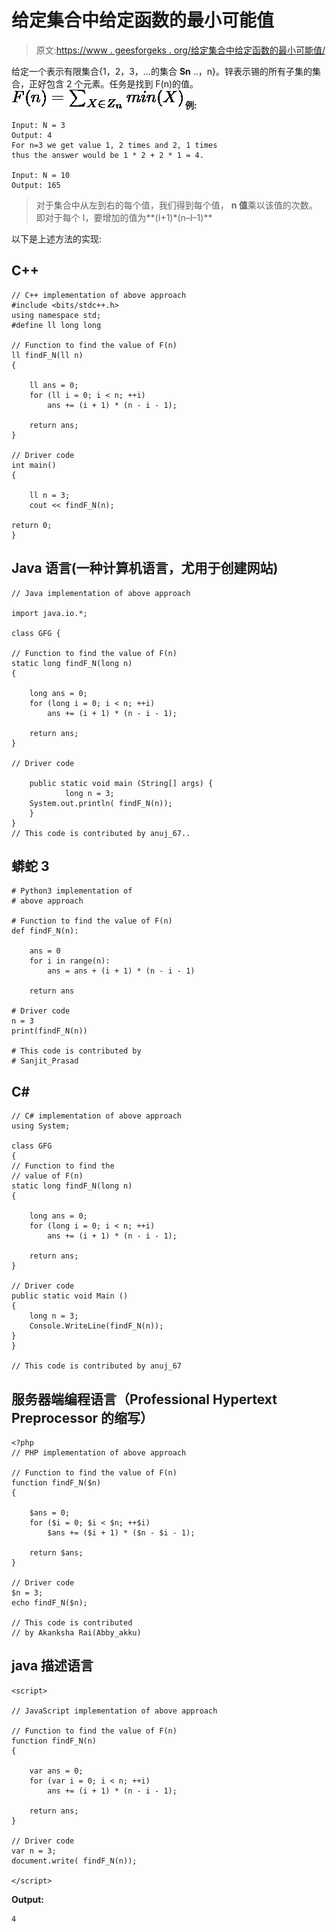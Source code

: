 # 给定集合中给定函数的最小可能值

> 原文:[https://www . geesforgeks . org/给定集合中给定函数的最小可能值/](https://www.geeksforgeeks.org/minimum-value-possible-of-a-given-function-from-the-given-set/)

给定一个表示有限集合{1，2，3，…的集合 **Sn** ..，n}。锌表示锡的所有子集的集合，正好包含 2 个元素。任务是找到 F(n)的值。
![F(n) = \sum_{X\in Z_n }min(X)  ](img/1f1a7aaa533439e0d66aa8a31f118523.png "Rendered by QuickLaTeX.com")
**例:**

```
Input: N = 3 
Output: 4
For n=3 we get value 1, 2 times and 2, 1 times 
thus the answer would be 1 * 2 + 2 * 1 = 4.

Input: N = 10
Output: 165
```

> 对于集合中从左到右的每个值，我们得到每个值， **n 值**乘以该值的次数。
> 即对于每个 I，要增加的值为**(I+1)*(n–I–1)**

以下是上述方法的实现:

## C++

```
// C++ implementation of above approach
#include <bits/stdc++.h>
using namespace std;
#define ll long long

// Function to find the value of F(n)
ll findF_N(ll n)
{

    ll ans = 0;
    for (ll i = 0; i < n; ++i)
        ans += (i + 1) * (n - i - 1);

    return ans;
}

// Driver code
int main()
{

    ll n = 3;
    cout << findF_N(n);

return 0;
}
```

## Java 语言(一种计算机语言，尤用于创建网站)

```
// Java implementation of above approach

import java.io.*;

class GFG {

// Function to find the value of F(n)
static long findF_N(long n)
{

    long ans = 0;
    for (long i = 0; i < n; ++i)
        ans += (i + 1) * (n - i - 1);

    return ans;
}

// Driver code

    public static void main (String[] args) {
            long n = 3;
    System.out.println( findF_N(n));
    }
}
// This code is contributed by anuj_67..
```

## 蟒蛇 3

```
# Python3 implementation of
# above approach

# Function to find the value of F(n)
def findF_N(n):

    ans = 0
    for i in range(n):
        ans = ans + (i + 1) * (n - i - 1)

    return ans

# Driver code
n = 3
print(findF_N(n))

# This code is contributed by
# Sanjit_Prasad
```

## C#

```
// C# implementation of above approach
using System;

class GFG
{
// Function to find the
// value of F(n)
static long findF_N(long n)
{

    long ans = 0;
    for (long i = 0; i < n; ++i)
        ans += (i + 1) * (n - i - 1);

    return ans;
}

// Driver code
public static void Main ()
{
    long n = 3;
    Console.WriteLine(findF_N(n));
}
}

// This code is contributed by anuj_67
```

## 服务器端编程语言（Professional Hypertext Preprocessor 的缩写）

```
<?php
// PHP implementation of above approach

// Function to find the value of F(n)
function findF_N($n)
{

    $ans = 0;
    for ($i = 0; $i < $n; ++$i)
        $ans += ($i + 1) * ($n - $i - 1);

    return $ans;
}

// Driver code
$n = 3;
echo findF_N($n);

// This code is contributed
// by Akanksha Rai(Abby_akku)
```

## java 描述语言

```
<script>

// JavaScript implementation of above approach

// Function to find the value of F(n)
function findF_N(n)
{

    var ans = 0;
    for (var i = 0; i < n; ++i)
        ans += (i + 1) * (n - i - 1);

    return ans;
}

// Driver code
var n = 3;
document.write( findF_N(n));

</script>
```

**Output:** 

```
4
```